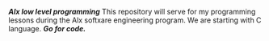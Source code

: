    ***Alx low level programming***
This repository will serve for my programming lessons during the Alx softxare engineering program.
We are starting with C language.
***Go for code.***

